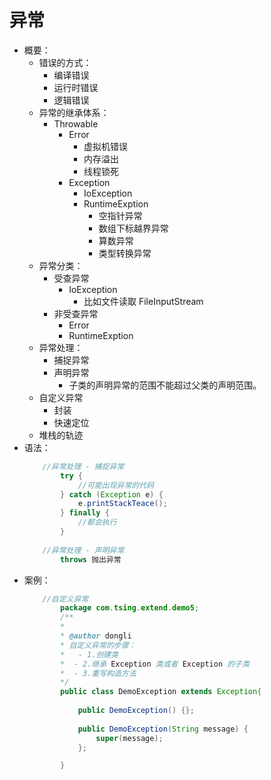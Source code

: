 # 异常
- 概要：
    - 错误的方式：
        - 编译错误
        - 运行时错误
        - 逻辑错误
    - 异常的继承体系：
        - Throwable
            - Error
                - 虚拟机错误
                - 内存溢出
                - 线程锁死
            - Exception
                - IoException
                - RuntimeExption
                    - 空指针异常
                    - 数组下标越界异常
                    - 算数异常
                    - 类型转换异常
    - 异常分类：
        - 受查异常
            - IoException
                - 比如文件读取 FileInputStream
        - 非受查异常
            - Error
            - RuntimeExption
    - 异常处理：
        - 捕捉异常
        - 声明异常
            - 子类的声明异常的范围不能超过父类的声明范围。
    - 自定义异常
        - 封装
        - 快速定位
    - 堆栈的轨迹
- 语法：
    ```java
        //异常处理 - 捕捉异常
            try {
                //可能出现异常的代码
            } catch (Exception e) {
                e.printStackTeace();
            } finally {
                //都会执行
            }
        
        //异常处理 - 声明异常
            throws 抛出异常

    ```
- 案例：
    ```java
        //自定义异常
            package com.tsing.extend.demo5;
            /**
            * 
            * @author dongli
            * 自定义异常的步骤：
            * 	- 1.创建类
            *  - 2.继承 Exception 类或者 Exception 的子类
            *  - 3.重写构造方法
            */
            public class DemoException extends Exception{
                
                public DemoException() {};
                
                public DemoException(String message) {
                    super(message);
                };

            }

    ```
